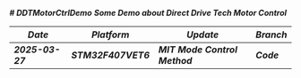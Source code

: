***# DDTMotorCtrlDemo***
***Some Demo about Direct Drive Tech Motor Control***

|***Date***|***Platform***|***Update***|***Branch***|
|------------|----------|--------------|------------|
|***2025-03-27***|***STM32F407VET6***|***MIT Mode Control Method***|***Code***|
